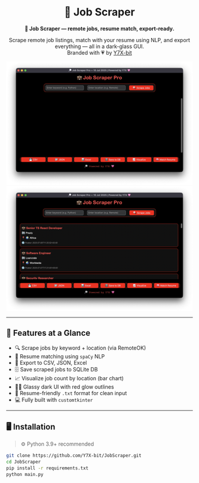 <div align="center">

# 💼 Job Scraper  
**💼 Job Scraper — remote jobs, resume match, export-ready.**

Scrape remote job listings, match with your resume using NLP, and export everything — all in a dark-glass GUI.  
Branded with 💗 by [Y7X-bit](https://github.com/Y7X-bit)

<img src="assets/1.png" alt="Job Scraper UI Preview 1" width="600"/>
<img src="assets/2.png" alt="Job Scraper UI Preview 2" width="600"/>

</div>

---

## 🌟 Features at a Glance

- 🔍 Scrape jobs by keyword + location (via RemoteOK)
- 🧠 Resume matching using `spaCy` NLP
- 📁 Export to CSV, JSON, Excel
- 🗄️ Save scraped jobs to SQLite DB
- 📈 Visualize job count by location (bar chart)
- 🧑‍💻 Glassy dark UI with red glow outlines
- 💾 Resume-friendly `.txt` format for clean input
- 💻 Fully built with `customtkinter`

---

## 🖥️ Installation

> ⚙️ Python 3.9+ recommended

```bash
git clone https://github.com/Y7X-bit/JobScraper.git
cd JobScraper
pip install -r requirements.txt
python main.py